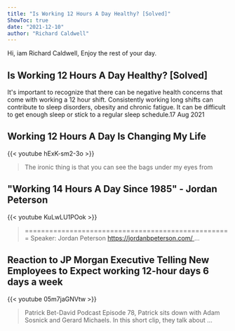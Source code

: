 ```yaml
---
title: "Is Working 12 Hours A Day Healthy? [Solved]"
ShowToc: true 
date: "2021-12-10"
author: "Richard Caldwell" 
---
```


Hi, iam Richard Caldwell, Enjoy the rest of your day.
## Is Working 12 Hours A Day Healthy? [Solved]
It's important to recognize that there can be negative health concerns that come with working a 12 hour shift. Consistently working long shifts can contribute to sleep disorders, obesity and chronic fatigue. It can be difficult to get enough sleep or stick to a regular sleep schedule.17 Aug 2021

## Working 12 Hours A Day Is Changing My Life
{{< youtube hExK-sm2-3o >}}
>The ironic thing is that you can see the bags under my eyes from 

## "Working 14 Hours A Day Since 1985" - Jordan Peterson
{{< youtube KuLwLU1POok >}}
>=================================================== Speaker: Jordan Peterson https://jordanbpeterson.com/ ...

## Reaction to JP Morgan Executive Telling New Employees to Expect working 12-hour days 6 days a week
{{< youtube 05m7jaGNVtw >}}
>Patrick Bet-David Podcast Episode 78, Patrick sits down with Adam Sosnick and Gerard Michaels. In this short clip, they talk about ...


